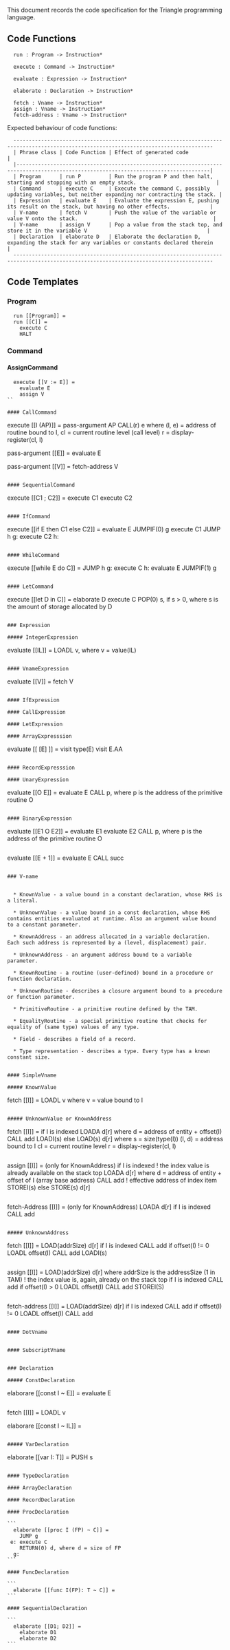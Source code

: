This document records the code specification for the Triangle programming language.

## Code Functions

```
  run : Program -> Instruction*

  execute : Command -> Instruction*

  evaluate : Expression -> Instruction*

  elaborate : Declaration -> Instruction*

  fetch : Vname -> Instruction*
  assign : Vname -> Instruction*
  fetch-address : Vname -> Instruction*

```

Expected behaviour of code functions:

```
  ---------------------------------------------------------------------------------------------------------------------------------------
  | Phrase class | Code Function | Effect of generated code                                                                             |
  |-------------------------------------------------------------------------------------------------------------------------------------|
  | Program      | run P         | Run the program P and then halt, starting and stopping with an empty stack.                          |
  | Command      | execute C     | Execute the command C, possibly updating variables, but neither expanding nor contracting the stack. |
  | Expression   | evaluate E    | Evaluate the expression E, pushing its result on the stack, but having no other effects.             |
  | V-name       | fetch V       | Push the value of the variable or value V onto the stack.                                            |
  | V-name       | assign V      | Pop a value from the stack top, and store it in the variable V                                       |
  | Declaration  | elaborate D   | Elaborate the declaration D, expanding the stack for any variables or constants declared therein     |
  ---------------------------------------------------------------------------------------------------------------------------------------

```

## Code Templates

### Program

```
  run [[Program]] =
  run [[C]] = 
    execute C
    HALT
```

### Command

#### AssignCommand

```
  execute [[V := E]] =
    evaluate E
    assign V
``

#### CallCommand

```
  execute [[I (AP)]] = 
    pass-argument AP
    CALL(r) e where (l, e) = address of routine bound to I,
                    cl = current routine level (call level)
                    r = display-register(cl, l)

  pass-argument [[E]] = 
    evaluate E

  pass-argument [[V]] = 
    fetch-address V

```

#### SequentialCommand

```
  execute [[C1 ; C2]] = 
    execute C1
    execute C2

```

#### IfCommand

```
  execute [[if E then C1 else C2]] =
    evaluate E
    JUMPIF(0) g
    execute C1
    JUMP h
 g: execute C2
 h:  
    
```

#### WhileCommand

```
  execute [[while E do C]] = 
    JUMP h
 g: execute C
 h: evaluate E
    JUMPIF(1) g
```

#### LetCommand

```
  execute [[let D in C]] =
    elaborate D
    execute C
    POP(0) s, if s > 0, where s is the amount of storage allocated by D

```

### Expression

##### IntegerExpression

```
  evaluate [[IL]] = 
    LOADL v, where v = value(IL)

```

#### VnameExpression

```
  evaluate [[V]] = 
    fetch V
```

#### IfExpression

#### CallExpression

#### LetExpression

#### ArrayExpresssion 

```
  evaluate [[ [E] ]] = 
    visit type(E)
    visit E.AA
```

#### RecordExpresssion

#### UnaryExpression

```
  evaluate [[O E]] = 
    evaluate E
    CALL p, where p is the address of the primitive routine O
```

#### BinaryExpression

```
  evaluate [[E1 O E2]] = 
    evaluate E1
    evaluate E2
    CALL p, where p is the address of the primitive routine O
```

```
  evaluate [[E + 1]] = 
    evaluate E
    CALL succ
```

### V-name


  * KnownValue - a value bound in a constant declaration, whose RHS is a literal.

  * UnknownValue - a value bound in a const declaration, whose RHS contains entities evaluated at runtime. Also an argument value bound to a constant parameter.

  * KnownAddress - an address allocated in a variable declaration. Each such address is represented by a (level, displacement) pair.

  * UnknownAddress - an argument address bound to a variable parameter.

  * KnownRoutine - a routine (user-defined) bound in a procedure or function declaration.

  * UnknownRoutine - describes a closure argument bound to a procedure or function parameter.

  * PrimitiveRoutine - a primitive routine defined by the TAM.

  * EqualityRoutine - a special primitive routine that checks for equality of (same type) values of any type.
  
  * Field - describes a field of a record.

  * Type representation - describes a type. Every type has a known constant size.


#### SimpleVname

##### KnownValue

```
  fetch [[I]] =
    LOADL v where v = value bound to I
```

##### UnknownValue or KnownAddress

```
  fetch [[I]] =
    if I is indexed
      LOADA d[r] where d = address of entity + offset(I)
      CALL add
      LOADI(s)
    else
      LOAD(s) d[r] where s = size(type(I))
                      (l, d) = address bound to I
                      cl = current routine level
                      r = display-register(cl, l)
```

```
  assign [[I]] = (only for KnownAddress)
    if I is indexed 
      ! the index value is already available on the stack top
      LOADA d[r] where d = address of entity + offset of I (array base address)
      CALL add ! effective address of index item
      STOREI(s)
    else
      STORE(s) d[r]
```

```
  fetch-Address [[I]] = (only for KnownAddress)
    LOADA d[r]
    if I is indexed
      CALL add
```

##### UnknownAddress

```
  fetch [[I]] =
    LOAD(addrSize) d[r]
    if I is indexed
      CALL add
    if offset(I) != 0
      LOADL offset(I)
      CALL add
    LOADI(s) 
```

```
  assign [[I]] = 
    LOAD(addrSize) d[r] where addrSize is the addressSize (1 in TAM)
    ! the index value is, again, already on the stack top
    if I is indexed
      CALL add
    if offset(I) > 0 
      LOADL offset(I)
      CALL add
    STOREI(S) 
```

```
  fetch-address [[I]] =
    LOAD(addrSize) d[r]
    if I is indexed
      CALL add
    if offset(I) != 0
      LOADL offset(I)
      CALL add
```

#### DotVname


#### SubscriptVname


### Declaration

##### ConstDeclaration

```
  elaborare [[const I ~ E]] = 
    evaluate E
```

```
  fetch [[I]] = 
    LOADL v

  elaborare [[const I ~ IL]] =
    
```

##### VarDeclaration

````
  elaborate [[var I: T]] =
    PUSH s
````

#### TypeDeclaration

#### ArrayDeclaration

#### RecordDeclaration

#### ProcDeclaration

```
  elaborate [[proc I (FP) ~ C]] =
    JUMP g
 e: execute C
    RETURN(0) d, where d = size of FP
  g:  
```

#### FuncDeclaration

```
  elaborate [[func I(FP): T ~ C]] =
```

#### SequentialDeclaration

```
  elaborate [[D1; D2]] = 
    elaborate D1
    elaborate D2
```
